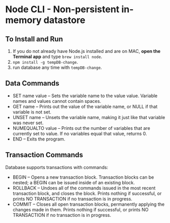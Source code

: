 Node CLI - Non-persistent in-memory datastore
===

To Install and Run
---

1. If you do not already have Node.js installed and are on MAC, **open the Terminal app** and type `brew install node`.
2. `npm install -g tempDB-change`.
3. run database any time with `tempDB-change`.



Data Commands
---

- SET name value – Sets the variable name to the value value. Variable names and values cannot contain spaces.
- GET name – Prints out the value of the variable name, or NULL if that variable is not set.
- UNSET name – Unsets the variable name, making it just like that variable was never set.
- NUMEQUALTO value – Prints out the number of variables that are currently set to value. If no variables equal that value, returns 0.
- END – Exits the program.


Transaction Commands
---

Database supports transactions with commands:

- BEGIN – Opens a new transaction block. Transaction blocks can be nested; a BEGIN can be issued inside of an existing block.
- ROLLBACK – Undoes all of the commands issued in the most recent transaction block, and closes the block. Prints nothing if successful, or prints NO TRANSACTION if no transaction is in progress.
- COMMIT – Closes all open transaction blocks, permanently applying the changes made in them. Prints nothing if successful, or prints NO TRANSACTION if no transaction is in progress.

